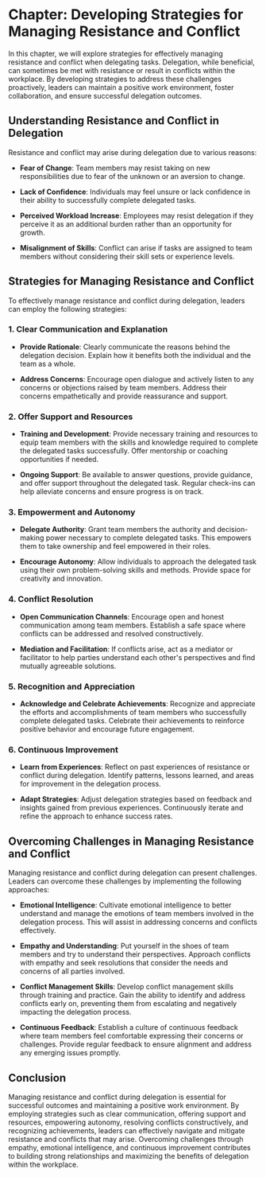 Chapter: Developing Strategies for Managing Resistance and Conflict
===================================================================

In this chapter, we will explore strategies for effectively managing resistance and conflict when delegating tasks. Delegation, while beneficial, can sometimes be met with resistance or result in conflicts within the workplace. By developing strategies to address these challenges proactively, leaders can maintain a positive work environment, foster collaboration, and ensure successful delegation outcomes.

Understanding Resistance and Conflict in Delegation
---------------------------------------------------

Resistance and conflict may arise during delegation due to various reasons:

* **Fear of Change**: Team members may resist taking on new responsibilities due to fear of the unknown or an aversion to change.

* **Lack of Confidence**: Individuals may feel unsure or lack confidence in their ability to successfully complete delegated tasks.

* **Perceived Workload Increase**: Employees may resist delegation if they perceive it as an additional burden rather than an opportunity for growth.

* **Misalignment of Skills**: Conflict can arise if tasks are assigned to team members without considering their skill sets or experience levels.

Strategies for Managing Resistance and Conflict
-----------------------------------------------

To effectively manage resistance and conflict during delegation, leaders can employ the following strategies:

### 1. Clear Communication and Explanation

* **Provide Rationale**: Clearly communicate the reasons behind the delegation decision. Explain how it benefits both the individual and the team as a whole.

* **Address Concerns**: Encourage open dialogue and actively listen to any concerns or objections raised by team members. Address their concerns empathetically and provide reassurance and support.

### 2. Offer Support and Resources

* **Training and Development**: Provide necessary training and resources to equip team members with the skills and knowledge required to complete the delegated tasks successfully. Offer mentorship or coaching opportunities if needed.

* **Ongoing Support**: Be available to answer questions, provide guidance, and offer support throughout the delegated task. Regular check-ins can help alleviate concerns and ensure progress is on track.

### 3. Empowerment and Autonomy

* **Delegate Authority**: Grant team members the authority and decision-making power necessary to complete delegated tasks. This empowers them to take ownership and feel empowered in their roles.

* **Encourage Autonomy**: Allow individuals to approach the delegated task using their own problem-solving skills and methods. Provide space for creativity and innovation.

### 4. Conflict Resolution

* **Open Communication Channels**: Encourage open and honest communication among team members. Establish a safe space where conflicts can be addressed and resolved constructively.

* **Mediation and Facilitation**: If conflicts arise, act as a mediator or facilitator to help parties understand each other's perspectives and find mutually agreeable solutions.

### 5. Recognition and Appreciation

* **Acknowledge and Celebrate Achievements**: Recognize and appreciate the efforts and accomplishments of team members who successfully complete delegated tasks. Celebrate their achievements to reinforce positive behavior and encourage future engagement.

### 6. Continuous Improvement

* **Learn from Experiences**: Reflect on past experiences of resistance or conflict during delegation. Identify patterns, lessons learned, and areas for improvement in the delegation process.

* **Adapt Strategies**: Adjust delegation strategies based on feedback and insights gained from previous experiences. Continuously iterate and refine the approach to enhance success rates.

Overcoming Challenges in Managing Resistance and Conflict
---------------------------------------------------------

Managing resistance and conflict during delegation can present challenges. Leaders can overcome these challenges by implementing the following approaches:

* **Emotional Intelligence**: Cultivate emotional intelligence to better understand and manage the emotions of team members involved in the delegation process. This will assist in addressing concerns and conflicts effectively.

* **Empathy and Understanding**: Put yourself in the shoes of team members and try to understand their perspectives. Approach conflicts with empathy and seek resolutions that consider the needs and concerns of all parties involved.

* **Conflict Management Skills**: Develop conflict management skills through training and practice. Gain the ability to identify and address conflicts early on, preventing them from escalating and negatively impacting the delegation process.

* **Continuous Feedback**: Establish a culture of continuous feedback where team members feel comfortable expressing their concerns or challenges. Provide regular feedback to ensure alignment and address any emerging issues promptly.

Conclusion
----------

Managing resistance and conflict during delegation is essential for successful outcomes and maintaining a positive work environment. By employing strategies such as clear communication, offering support and resources, empowering autonomy, resolving conflicts constructively, and recognizing achievements, leaders can effectively navigate and mitigate resistance and conflicts that may arise. Overcoming challenges through empathy, emotional intelligence, and continuous improvement contributes to building strong relationships and maximizing the benefits of delegation within the workplace.
